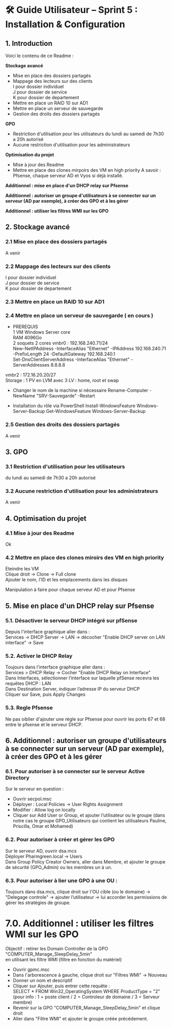 # 🛠️ Guide Utilisateur – Sprint 5 : Installation & Configuration  

## 1. Introduction  
Voici le contenu de ce Readme :  

**Stockage avancé**   
- Mise en place des dossiers partagés  
- Mappage des lecteurs sur des clients  
I pour dossier individuel  
J pour dossier de service  
K pour dossier de departement
- Mettre en place un RAID 10 sur AD1
- Mettre en place un serveur de sauvegarde
- Gestion des droits des dossiers partagés

**GPO**  
- Restriction d'utilisation pour les utilisateurs
du lundi au samedi de 7h30 a 20h autorisé
- Aucune restriction d'utilisation pour les administrateurs

**Optimisation du projet**  
- Mise à jour des Readme
- Mettre en place des clones mirpoirs des VM en high priority
A savoir : Pfsense, chaque serveur AD et Vyos si déjà installé. 

**Additionnel : mise en place d'un DHCP relay sur Pfsense**  

**Additionnel : autoriser un groupe d'utilisateurs à se connecter sur un serveur (AD par exemple), à créer des GPO et à les gérer**

**Additionnel : utiliser les filtres WMI sur les GPO**  

  
## 2. Stockage avancé    

### 2.1 Mise en place des dossiers partagés  
A venir  

### 2.2 Mappage des lecteurs sur des clients   
I pour dossier individuel  
J pour dossier de service   
K pour dossier de departement  
### 2.3 Mettre en place un RAID 10 sur AD1  

### 2.4 Mettre en place un serveur de sauvegarde  ( en cours )  
- PREREQUIS  
1 VM Windows Server core  
RAM 4096Go  
2 soquets 2 cores 
vmbr0 : 192.168.240.71/24  
New-NetIPAddress -InterfaceAlias "Ethernet" -IPAddress 192.168.240.71 -PrefixLength 24 -DefaultGateway 192.168.240.1  
Set-DnsClientServerAddress -InterfaceAlias "Ethernet" -ServerAddresses 8.8.8.8  

vmbr2 : 172.16.20.20/27  
Storage : 1 PV  en LVM avec 3 LV  : home, root et swap 

- Changer le nom de la machine si nécessaire 
Rename-Computer -NewName "SRV-Sauvegarde" -Restart

-  Installation du rôle via PowerShell
Install-WindowsFeature Windows-Server-Backup
Get-WindowsFeature Windows-Server-Backup

### 2.5 Gestion des droits des dossiers partagés  
A venir  


## 3. GPO    

### 3.1 Restriction d'utilisation pour les utilisateurs  
du lundi au samedi de 7h30 a 20h autorisé  

### 3.2 Aucune restriction d'utilisation pour les administrateurs  
A venir  


## 4. Optimisation du projet    

### 4.1 Mise à jour des Readme  
Ok

### 4.2 Mettre en place des clones miroirs des VM en high priority  
Eteindre les VM  
Clique droit -> Clone -> Full clone  
Ajouter le nom, l'ID et les emplacements dans les disques  

Manipulation à faire pour chaque serveur AD et pour Pfsense   


## 5. Mise en place d'un DHCP relay sur Pfsense  

### 5.1. Désactiver le serveur DHCP intégré sur pfSense  
Depuis l'interface graphique aller dans :  
Services -> DHCP Server -> LAN -> décocher "Enable DHCP server on LAN interface" -> Save  

### 5.2. Activer le DHCP Relay  
Toujours dans l'interface graphique aller dans :  
Services > DHCP Relay -> Cocher "Enable DHCP Relay on Interface"  
Dans Interfaces, sélectionner l’interface sur laquelle pfSense recevra les requêtes DHCP : LAN  
Dans Destination Server, indiquer l’adresse IP du serveur DHCP  
Cliquer sur Save, puis Apply Changes

### 5.3. Regle Pfsense
Ne pas oiblier d'ajouter une règle sur Pfsense pour ouvrir les ports 67 et 68 entre le pfsense et le serveur DHCP. 


## 6. Additionnel : autoriser un groupe d'utilisateurs à se connecter sur un serveur (AD par exemple), à créer des GPO et à les gérer
      
### 6.1. Pour autoriser à se connecter sur le serveur Active Directory   
Sur le serveur en question :    
- Ouvrir secpol.msc    
- Déployer : Local Policies -> User Rights Assignment   
- Modifier : Allow log on locally   
- Cliquer sur Add User or Group, et ajouter l’utilisateur ou le groupe (dans notre cas le groupe GPO_Utilisateurs qui contient les utilisateurs Pauline, Priscilla, Omar et Mohamed)  

### 6.2. Pour autoriser à créer et gérer les GPO   
Sur le serveur AD, ouvrir dsa.mcs  
Déployer Pharmgreen.local -> Users  
Dans Group Policy Creator Owners, aller dans Membre, et ajouter le groupe de sécurité (GPO_Admin) ou les membres un à un.   

### 6.3. Pour autoriser à lier une GPO à une OU : 
Toujours dans dsa.mcs, clique droit sur l'OU cible (ou le domaine) -> "Delegage controle" → ajouter l’utilisateur → lui accorder les permissions de gérer les stratégies de groupe.  
      

# 7.0. Additionnel : utiliser les filtres WMI sur les GPO  

 Objectif : retirer les Domain Controller de la GPO "COMPUTER_Manage_SleepDelay_5min"  
 en utilisant les filtre WMI (filtre en fonction du matériel)  

 - Ouvrir gpmc.msc  
 - Dans l'arborescence à gauche, clique droit sur "Filtres WMI" → Nouveau  
 - Donner un nom et descriptif  
 - Cliquer sur Ajouter, puis entrer cette requête :  
SELECT * FROM Win32_OperatingSystem WHERE ProductType = "2"  
(pour info : 1 = poste client / 2 = Controleur de domaine / 3 = Serveur membre)  
- Revenir sur la GPO "COMPUTER_Manage_SleepDelay_5min" et clique droit  
- Aller dans "Filtre WMI" et ajouter le groupe créée précédement.
